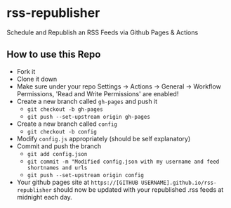 # rss-republisher
Schedule and Republish an RSS Feeds via Github Pages &amp; Actions

## How to use this Repo
* Fork it
* Clone it down
* Make sure under your repo Settings -> Actions -> General -> Workflow Permissions, 'Read and Write Permissions' are enabled!
* Create a new branch called `gh-pages` and push it
	* `git checkout -b gh-pages`
	* `git push --set-upstream origin gh-pages`
* Create a new branch called `config`
	* `git checkout -b config`
* Modify `config.js` appropriately (should be self explanatory)
* Commit and push the branch
	* `git add config.json`
	* `git commit -m "Modified config.json with my username and feed shortnames and urls`
	* `git push --set-upstream origin config`
* Your github pages site at `https://[GITHUB USERNAME].github.io/rss-republisher` should now be updated with your republished .rss feeds at midnight each day.
